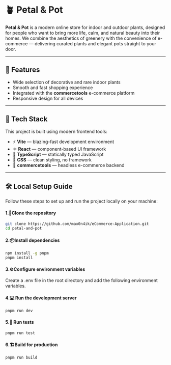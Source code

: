 # 🪴 Petal & Pot

**Petal & Pot** is a modern online store for indoor and outdoor plants, designed for people who want to bring more life, calm, and natural beauty into their homes. We combine the aesthetics of greenery with the convenience of e-commerce — delivering curated plants and elegant pots straight to your door.

---

## 🌟 Features

- Wide selection of decorative and rare indoor plants  
- Smooth and fast shopping experience  
- Integrated with the **commercetools** e-commerce platform  
- Responsive design for all devices  

---

## 🚀 Tech Stack

This project is built using modern frontend tools:

- ⚡ **Vite** — blazing-fast development environment  
- ⚛️ **React** — component-based UI framework  
- 🧠 **TypeScript** — statically typed JavaScript  
- 🎨 **CSS** — clean styling, no framework  
- 🛒 **commercetools** — headless e-commerce backend  

---
## 🛠️ Local Setup Guide

Follow these steps to set up and run the project locally on your machine:

#### 1.📂**Clone the repository**
```bash
git clone https://github.com/max0n4ik/eCommerce-Application.git
cd petal-and-pot
```

#### 2.📦**Install dependencies**
```bash
npm install -g pnpm
pnpm install
```
#### 3.⚙️**Configure environment variables**
Create a .env file in the root directory and add the following environment variables.

#### 4.💻 **Run the development server**
```bash
pnpm run dev
```
#### 5.🧪 **Run tests**
```bash
pnpm run test
```
#### 6.🏗️**Build for production**
```bash
pnpm run build
```